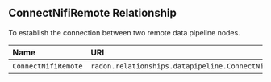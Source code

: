 ## ConnectNifiRemote Relationship

To establish the connection between two remote data pipeline nodes.

| Name | URI | Version | Derived From |
|:---- |:--- |:------- |:------------ |
| `ConnectNifiRemote` | `radon.relationships.datapipeline.ConnectNifiRemote` | 1.0.0 | `tosca.relationships.ConnectsTo` |
